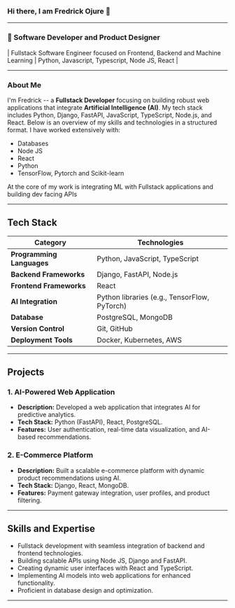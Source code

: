 

### Hi there, I am Fredrick Ojure 👋

---

### 👯 Software Developer and Product Designer

| Fullstack Software Engineer focused on Frontend, Backend and Machine Learning | Python, Javascript,  Typescript, Node JS, React |

---

### About Me

I'm Fredrick --  a **Fullstack Developer** focusing on building robust web applications that integrate **Artificial Intelligence (AI)**. My tech stack includes Python, Django, FastAPI, JavaScript, TypeScript, Node.js, and React. Below is an overview of my skills and technologies in a structured format.
I have worked extensively with:
- Databases
- Node JS
- React
- Python
- TensorFlow, Pytorch and Scikit-learn

At the core of my work is integrating ML with Fullstack applications  and building dev facing APIs

---


## Tech Stack

| **Category**       | **Technologies**                     |
|---------------------|--------------------------------------|
| **Programming Languages** | Python, JavaScript, TypeScript       |
| **Backend Frameworks**    | Django, FastAPI, Node.js             |
| **Frontend Frameworks**   | React                              |
| **AI Integration**        | Python libraries (e.g., TensorFlow, PyTorch) |
| **Database**              | PostgreSQL, MongoDB                |
| **Version Control**       | Git, GitHub                        |
| **Deployment Tools**      | Docker, Kubernetes, AWS            |

---

## Projects
### 1. AI-Powered Web Application
- **Description:** Developed a web application that integrates AI for predictive analytics.
- **Tech Stack:** Python (FastAPI), React, PostgreSQL.
- **Features:** User authentication, real-time data visualization, and AI-based recommendations.

### 2. E-Commerce Platform
- **Description:** Built a scalable e-commerce platform with dynamic product recommendations using AI.
- **Tech Stack:** Django, React, MongoDB.
- **Features:** Payment gateway integration, user profiles, and product filtering.

---

## Skills and Expertise
- Fullstack development with seamless integration of backend and frontend technologies.
- Building scalable APIs using Node JS, Django and FastAPI.
- Creating dynamic user interfaces with React and TypeScript.
- Implementing AI models into web applications for enhanced functionality.
- Proficient in database design and optimization.

---



<!--
**OjureFred/OjureFred** is a ✨ _special_ ✨ repository because its `README.md` (this file) appears on your GitHub profile.

Here are some ideas to get you started:

- 🔭 I’m currently working on ...
- 🌱 I’m currently learning ...
- 👯 I’m looking to collaborate on ...
- 🤔 I’m looking for help with ...
- 💬 Ask me about ...
- 📫 How to reach me: ...
- 😄 Pronouns: ...
- ⚡ Fun fact: ...
-->
